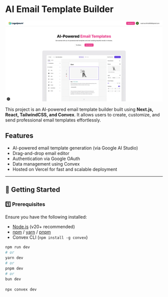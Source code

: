 # AI Email Template Builder

![AI Email Template Builder](image.png)

This project is an AI-powered email template builder built using **Next.js, React, TailwindCSS, and Convex**. It allows users to create, customize, and send professional email templates effortlessly.

## Features

- AI-powered email template generation (via Google AI Studio)
- Drag-and-drop email editor
- Authentication via Google OAuth
- Data management using Convex
- Hosted on Vercel for fast and scalable deployment

---

## 🚀 Getting Started

### 1️⃣ Prerequisites

Ensure you have the following installed:

- [Node.js](https://nodejs.org/) (v20+ recommended)
- [npm](https://www.npmjs.com/) / [yarn](https://yarnpkg.com/) / [pnpm](https://pnpm.io/)
- Convex CLI (`npm install -g convex`)


```bash
npm run dev
# or
yarn dev
# or
pnpm dev
# or
bun dev

npx convex dev
```



